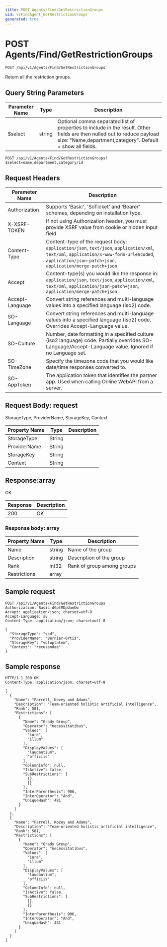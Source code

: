 ```yaml
---
title: POST Agents/Find/GetRestrictionGroups
uid: v1FindAgent_GetRestrictionGroups
generated: true
---
```


# POST Agents/Find/GetRestrictionGroups

```http
POST /api/v1/Agents/Find/GetRestrictionGroups
```

Return all the restriction groups.







## Query String Parameters

| Parameter Name | Type |  Description |
|----------------|------|--------------|
| $select | string |  Optional comma separated list of properties to include in the result. Other fields are then nulled out to reduce payload size: "Name,department,category". Default = show all fields. |

```http
POST /api/v1/Agents/Find/GetRestrictionGroups?$select=name,department,category/id
```


## Request Headers

| Parameter Name | Description |
|----------------|-------------|
| Authorization  | Supports 'Basic', 'SoTicket' and 'Bearer' schemes, depending on installation type. |
| X-XSRF-TOKEN   | If not using Authorization header, you must provide XSRF value from cookie or hidden input field |
| Content-Type | Content-type of the request body: `application/json`, `text/json`, `application/xml`, `text/xml`, `application/x-www-form-urlencoded`, `application/json-patch+json`, `application/merge-patch+json` |
| Accept         | Content-type(s) you would like the response in: `application/json`, `text/json`, `application/xml`, `text/xml`, `application/json-patch+json`, `application/merge-patch+json` |
| Accept-Language | Convert string references and multi-language values into a specified language (iso2) code. |
| SO-Language | Convert string references and multi-language values into a specified language (iso2) code. Overrides Accept-Language value. |
| SO-Culture | Number, date formatting in a specified culture (iso2 language) code. Partially overrides SO-Language/Accept-Language value. Ignored if no Language set. |
| SO-TimeZone | Specify the timezone code that you would like date/time responses converted to. |
| SO-AppToken | The application token that identifies the partner app. Used when calling Online WebAPI from a server. |

## Request Body: request 

StorageType, ProviderName, StorageKey, Context 

| Property Name | Type |  Description |
|----------------|------|--------------|
| StorageType | String |  |
| ProviderName | String |  |
| StorageKey | String |  |
| Context | String |  |

## Response:array

OK

| Response | Description |
|----------------|-------------|
| 200 | OK |

### Response body: array

| Property Name | Type |  Description |
|----------------|------|--------------|
| Name | string | Name of the group |
| Description | string | Description of the group |
| Rank | int32 | Rank of group among groups |
| Restrictions | array |  |

## Sample request

```http!
POST /api/v1/Agents/Find/GetRestrictionGroups
Authorization: Basic dGplMDpUamUw
Accept: application/json; charset=utf-8
Accept-Language: sv
Content-Type: application/json; charset=utf-8

{
  "StorageType": "sed",
  "ProviderName": "Bernier-Ortiz",
  "StorageKey": "voluptatem",
  "Context": "recusandae"
}
```

## Sample response

```http_
HTTP/1.1 200 OK
Content-Type: application/json; charset=utf-8

[
  {
    "Name": "Farrell, Kozey and Adams",
    "Description": "Team-oriented holistic artificial intelligence",
    "Rank": 581,
    "Restrictions": [
      {
        "Name": "Grady Group",
        "Operator": "necessitatibus",
        "Values": [
          "iure",
          "illum"
        ],
        "DisplayValues": [
          "laudantium",
          "officiis"
        ],
        "ColumnInfo": null,
        "IsActive": false,
        "SubRestrictions": [
          {},
          {}
        ],
        "InterParenthesis": 906,
        "InterOperator": "And",
        "UniqueHash": 481
      }
    ]
  },
  {
    "Name": "Farrell, Kozey and Adams",
    "Description": "Team-oriented holistic artificial intelligence",
    "Rank": 581,
    "Restrictions": [
      {
        "Name": "Grady Group",
        "Operator": "necessitatibus",
        "Values": [
          "iure",
          "illum"
        ],
        "DisplayValues": [
          "laudantium",
          "officiis"
        ],
        "ColumnInfo": null,
        "IsActive": false,
        "SubRestrictions": [
          {},
          {}
        ],
        "InterParenthesis": 906,
        "InterOperator": "And",
        "UniqueHash": 481
      }
    ]
  }
]
```